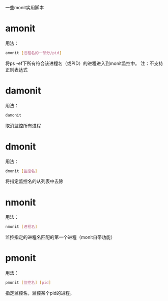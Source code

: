 一些monit实用脚本

# amonit
用法：
```bash
amonit [进程名的一部分/pid]
```
将ps -ef下所有符合该进程名（或PID）的进程进入到monit监控中。
注：不支持正则表达式

# damonit
用法：
```bash
damonit
```
取消监控所有进程

# dmonit
用法：
```bash
dmonit [监控名]
```
将指定监控名的从列表中去除

# nmonit
用法：
```bash
nmonit [进程名]
```
监控指定的进程名匹配的第一个进程（monit自带功能）

# pmonit
用法：
```bash
pmonit [监控名] [pid]
```
指定监控名，监控某个pid的进程。